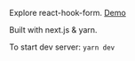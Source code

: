 Explore react-hook-form. [Demo](https://demo-react-hook-form.vercel.app/)

Built with next.js & yarn.

To start dev server: `yarn dev`
